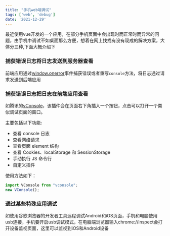 ```yaml
---
title: "手机web端调试"
tags: ['web', 'debug']
date: '2021-12-29'
---
```



最近使用vue开发的一个应用，在部分手机页面中会出现时而正常时而异常的问题，由手机中调试不如桌面那么方便，想着在网上找找有没有现成的解决方案，大体分三种,下面大概介绍下

### 捕获错误日志将日志发送到服务器查看

前端应用通过[window.onerror](https://developer.mozilla.org/zh-CN/docs/Web/API/GlobalEventHandlers/onerror)事件捕获错误或者重写`console`方法，将日志通过请求发送到后端应用

### 捕获错误日志把日志在前端应用查看
如腾讯的[vConsole](https://github.com/Tencent/vConsole/blob/dev/doc/tutorial_CN.md)，该插件会在页面右下角插入一个按钮，点击可以打开一个类似调试页面的窗口。

主要包括以下功能:

+ 查看 console 日志
+ 查看网络请求
+ 查看页面 element 结构
+ 查看 Cookies、localStorage 和 SessionStorage
+ 手动执行 JS 命令行
+ 自定义插件

使用方法如下：
```javascript
import VConsole from "vconsole";
new VConsole();
```

### 通过某些特殊应用调试
如使用谷歌浏览器的开发者工具远程调试Android和iOS页面，手机和电脑使用usb连接，手机要开启usb调试模式，在电脑端浏览器输入chrome://inspect会打开设备监视页面，这里可以监视到iOS和Android设备


